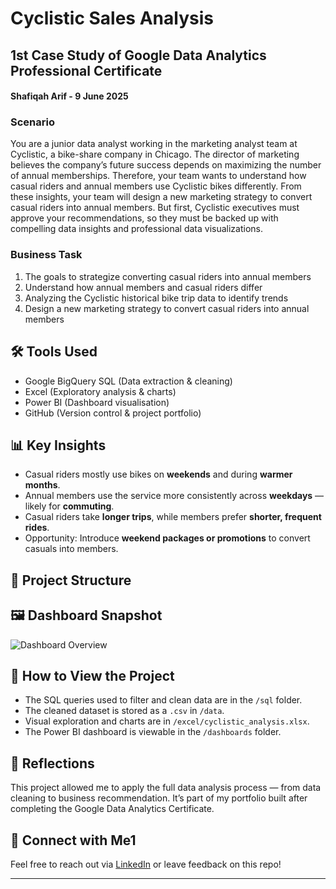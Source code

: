 # Cyclistic Sales Analysis
## 1st Case Study of Google Data Analytics Professional Certificate
#### Shafiqah Arif - 9 June 2025

### Scenario
You are a junior data analyst working in the marketing analyst team at Cyclistic, a bike-share company in Chicago. The director
of marketing believes the company’s future success depends on maximizing the number of annual memberships. Therefore,
your team wants to understand how casual riders and annual members use Cyclistic bikes differently. From these insights,
your team will design a new marketing strategy to convert casual riders into annual members. But first, Cyclistic executives
must approve your recommendations, so they must be backed up with compelling data insights and professional data
visualizations.

### Business Task
1. The goals to strategize converting casual riders into annual members
2. Understand how annual members and casual riders differ
3. Analyzing the Cyclistic historical bike trip data to identify trends
4. Design a new marketing strategy to convert casual riders into annual members

## 🛠 Tools Used
- Google BigQuery SQL (Data extraction & cleaning)
- Excel (Exploratory analysis & charts)
- Power BI (Dashboard visualisation)
- GitHub (Version control & project portfolio)

## 📊 Key Insights
- Casual riders mostly use bikes on **weekends** and during **warmer months**.
- Annual members use the service more consistently across **weekdays** — likely for **commuting**.
- Casual riders take **longer trips**, while members prefer **shorter, frequent rides**.
- Opportunity: Introduce **weekend packages or promotions** to convert casuals into members.

## 📁 Project Structure


## 🖼️ Dashboard Snapshot

![Dashboard Overview](dashboards/powerbi_dashboard_screenshot.png)

## 📝 How to View the Project
- The SQL queries used to filter and clean data are in the `/sql` folder.
- The cleaned dataset is stored as a `.csv` in `/data`.
- Visual exploration and charts are in `/excel/cyclistic_analysis.xlsx`.
- The Power BI dashboard is viewable in the `/dashboards` folder.

## 📌 Reflections
This project allowed me to apply the full data analysis process — from data cleaning to business recommendation. It’s part of my portfolio built after completing the Google Data Analytics Certificate.

## 🔗 Connect with Me1
Feel free to reach out via [LinkedIn](https://www.linkedin.com/) or leave feedback on this repo!

---

